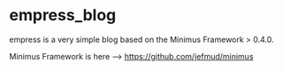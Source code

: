 # empress_blog
empress is a very simple blog based on the Minimus Framework > 0.4.0.

Minimus Framework is here --> https://github.com/jefmud/minimus
